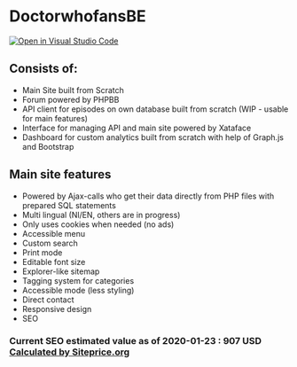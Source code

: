 # DoctorwhofansBE
[![Open in Visual Studio Code](https://open.vscode.dev/badges/open-in-vscode.svg)](https://open.vscode.dev/RubenDebusscher/DoctorWhoFansBE)

## Consists of: 
* Main Site built from Scratch
* Forum powered by PHPBB
* API client for episodes on own database built from scratch (WIP - usable for main features)
* Interface for managing API and main site powered by Xataface
* Dashboard for custom analytics built from scratch with help of Graph.js and Bootstrap

## Main site features
* Powered by Ajax-calls who get their data directly from PHP files with prepared SQL statements
* Multi lingual (Nl/EN, others are in progress)
* Only uses cookies when needed (no ads)
* Accessible menu
* Custom search
* Print mode
* Editable font size
* Explorer-like sitemap
* Tagging system for categories
* Accessible mode (less styling)
* Direct contact
* Responsive design
* SEO

### Current SEO estimated value as of 2020-01-23 : 907 USD [Calculated by Siteprice.org](https://www.siteprice.org/website-worth/doctorwhofans.be)
